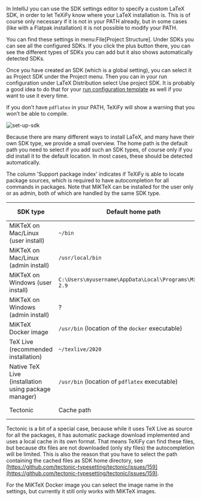 In IntelliJ you can use the SDK settings editor to specify a custom LaTeX SDK, in order to let TeXiFy know where your LaTeX installation is.
This is of course only necessary if it is not in your PATH already, but in some cases (like with a Flatpak installation) it is not possible to modify your PATH.

You can find these settings in menu:File[Project Structure].
Under SDKs you can see all the configured SDKs.
If you click the plus button there, you can see the different types of SDKs you can add but it also shows automatically detected SDKs.

Once you have created an SDK (which is a global setting), you can select it as Project SDK under the Project menu.
Then you can in your run configuration under LaTeX Distribution select Use project SDK.
It is probably a good idea to do that for your [run configuration template](Run-configurations) as well if you want to use it every time.

If you don’t have `pdflatex` in your PATH, TeXiFy will show a warning that you won’t be able to compile.

![set-up-sdk](https://raw.githubusercontent.com/wiki/Hannah-Sten/TeXiFy-IDEA/Settings/figures/set-up-sdk.png)

Because there are many different ways to install LaTeX, and many have their own SDK type, we provide a small overview.
The home path is the default path you need to select if you add such an SDK types, of course only if you did install it to the default location.
In most cases, these should be detected automatically.

The column 'Support package index' indicates if TeXiFy is able to locate package sources, which is required to have autocompletion for all commands in packages.
Note that MiKTeX can be installed for the user only or as admin, both of which are handled by the same SDK type.

| SDK type | Default home path | Supports package index |
| --- | --- | --- |
| MiKTeX on Mac/Linux (user install) | `~/bin` | yes |
| MiKTeX on Mac/Linux (admin install) | `/usr/local/bin` | no |
| MiKTeX on Windows (user install) | `C:\Users\myusername\AppData\Local\Programs\MiKTeX 2.9` | yes |
| MiKTeX on Windows (admin install) | ? | no |
| MiKTeX Docker image | `/usr/bin` (location of the `docker` executable) | no |
| TeX Live (recommended installation) | `~/texlive/2020` | yes |
| Native TeX Live (installation using package manager) | `/usr/bin` (location of `pdflatex` executable) | no |
| Tectonic | Cache path | yes (limited autocompletion) |

Tectonic is a bit of a special case, because while it uses TeX Live as source for all the packages, it has automatic package download implemented and uses a local cache in its own format.
That means TeXiFy can find these files, but because dtx files are not downloaded (only sty files) the autocompletion will be limited.
This is also the reason that you have to select the path containing the cached files as SDK home directory, see [https://github.com/tectonic-typesetting/tectonic/issues/159](https://github.com/tectonic-typesetting/tectonic/issues/159).

For the MiKTeX Docker image you can select the image name in the settings, but currently it still only works with MiKTeX images.
